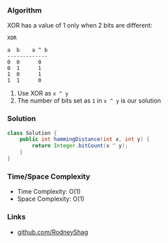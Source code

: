### Algorithm

XOR has a value of 1 only when 2 bits are different:

```
XOR

a  b    a ^ b
-------------
0  0      0
0  1      1
1  0      1
1  1      0
```

1. Use XOR as `x ^ y`
1. The number of bits set as `1` in `x ^ y` is our solution

### Solution

```java
class Solution {
    public int hammingDistance(int x, int y) {
        return Integer.bitCount(x ^ y);
    }
}
```

### Time/Space Complexity

-  Time Complexity: O(1)
- Space Complexity: O(1)

### Links

- [github.com/RodneyShag](https://github.com/RodneyShag)
